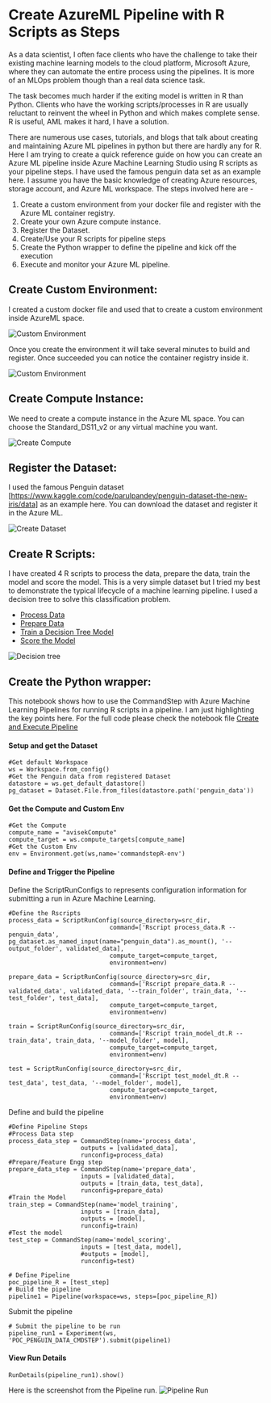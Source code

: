 # Create AzureML Pipeline with R Scripts as Steps
As a data scientist, I often face clients who have the challenge to take their existing machine learning models to the cloud platform, Microsoft Azure, where they can automate the entire process using the pipelines. It is more of an MLOps problem though than a real data science task. 

The task becomes much harder if the exiting model is written in R than Python. Clients who have the working scripts/processes in R are usually reluctant to reinvent the wheel in Python and which makes complete sense. R is useful, AML makes it hard, I have a solution.

There are numerous use cases, tutorials, and blogs that talk about creating and maintaining Azure ML pipelines in python but there are hardly any for R. Here I am trying to create a quick reference guide on how you can create an Azure ML pipeline inside Azure Machine Learning Studio using R scripts as your pipeline steps. 
I have used the famous penguin data set as an example here. I assume you have the basic knowledge of creating Azure resources, storage account, and Azure ML workspace. The steps involved here are - 
1.	Create a custom environment from your docker file and register with the Azure ML container registry.
2.	Create your own Azure compute instance.
3.	Register the Dataset.
4.	Create/Use your R scripts for pipeline steps
5.	Create the Python wrapper to define the pipeline and kick off the execution
6.	Execute and monitor your Azure ML pipeline.

## Create Custom Environment:
I created a custom docker file and used that to create a custom environment inside AzureML space.

![Custom Environment](Images/create_env1.jpg?raw=true)

Once you create the environment it will take several minutes to build and register. Once succeeded you can notice the container registry inside it.

![Custom Environment](Images/create_env2.jpg?raw=true)

 ## Create Compute Instance: 
We need to create a compute instance in the Azure ML space. You can choose the Standard_DS11_v2 or any virtual machine you want.

![Create Compute](Images/create_compute1.jpg?raw=true)

## Register the Dataset:
I used the famous Penguin dataset [https://www.kaggle.com/code/parulpandey/penguin-dataset-the-new-iris/data] as an example here. You can download the dataset and register it in the Azure ML.

![Create Dataset](Images/create_dataset1.jpg?raw=true)

## Create R Scripts: 
I have created 4 R scripts to process the data, prepare the data, train the model and score the model. This is a very simple dataset but I tried my best to demonstrate the typical lifecycle of a machine learning pipeline. I used a decision tree to solve this classification problem.

- [Process Data](RCodes/process_data.R)
- [Prepare Data](RCodes/prepare_data.R)
- [Train a Decision Tree Model](RCodes/train_model_dt.R)
- [Score the Model](RCodes/test_model_dt.R)

![Decision tree](Images/dt_chart.jpg?raw=true)

## Create the Python wrapper:
This notebook shows how to use the CommandStep with Azure Machine Learning Pipelines for running R scripts in a pipeline. I am just highlighting the key points here. For the full code please check the notebook file [Create and Execute Pipeline](commandstep_decision_tree.ipynb)
#### Setup and get the Dataset
```
#Get default Workspace
ws = Workspace.from_config()
#Get the Penguin data from registered Dataset
datastore = ws.get_default_datastore()
pg_dataset = Dataset.File.from_files(datastore.path('penguin_data'))
```
#### Get the Compute and Custom Env
```
#Get the Compute
compute_name = "avisekCompute"
compute_target = ws.compute_targets[compute_name]
#Get the Custom Env
env = Environment.get(ws,name='commandstepR-env')
```
#### Define and Trigger the Pipeline

Define the ScriptRunConfigs to represents configuration information for submitting a run in Azure Machine Learning.
```
#Define the Rscripts
process_data = ScriptRunConfig(source_directory=src_dir,
                            command=['Rscript process_data.R --penguin_data', pg_dataset.as_named_input(name="penguin_data").as_mount(), '--output_folder', validated_data],
                            compute_target=compute_target,
                            environment=env)

prepare_data = ScriptRunConfig(source_directory=src_dir,
                            command=['Rscript prepare_data.R --validated_data', validated_data, '--train_folder', train_data, '--test_folder', test_data],
                            compute_target=compute_target,
                            environment=env)

train = ScriptRunConfig(source_directory=src_dir,
                            command=['Rscript train_model_dt.R --train_data', train_data, '--model_folder', model],
                            compute_target=compute_target,
                            environment=env)

test = ScriptRunConfig(source_directory=src_dir,
                            command=['Rscript test_model_dt.R --test_data', test_data, '--model_folder', model],
                            compute_target=compute_target,
                            environment=env)
```
Define and build the pipeline
```
#Define Pipeline Steps
#Process Data step
process_data_step = CommandStep(name='process_data', 
                    outputs = [validated_data],
                    runconfig=process_data)
#Prepare/Feature Engg step
prepare_data_step = CommandStep(name='prepare_data', 
                    inputs = [validated_data],
                    outputs = [train_data, test_data],
                    runconfig=prepare_data)
#Train the Model
train_step = CommandStep(name='model_training', 
                    inputs = [train_data],
                    outputs = [model],
                    runconfig=train)
#Test the model
test_step = CommandStep(name='model_scoring', 
                    inputs = [test_data, model],
                    #outputs = [model],
                    runconfig=test)
                    
# Define Pipeline
poc_pipeline_R = [test_step]
# Build the pipeline
pipeline1 = Pipeline(workspace=ws, steps=[poc_pipeline_R])
```
Submit the pipeline
```
# Submit the pipeline to be run
pipeline_run1 = Experiment(ws, 'POC_PENGUIN_DATA_CMDSTEP').submit(pipeline1)
```
#### View Run Details
```
RunDetails(pipeline_run1).show()
```
Here is the screenshot from the Pipeline run.
![Pipeline Run](Images/pipeline_run.jpg?raw=true)
